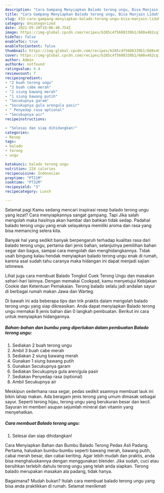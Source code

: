 ```yaml
---
description: "Cara Gampang Menyiapkan Balado terong ungu, Bisa Manjain Lidah"
title: "Cara Gampang Menyiapkan Balado terong ungu, Bisa Manjain Lidah"
slug: 433-cara-gampang-menyiapkan-balado-terong-ungu-bisa-manjain-lidah
category: Uncategorized
date: 2022-05-20T19:06:40.754Z
image: https://img-global.cpcdn.com/recipes/b285c4f5608339b1/680x482cq70/balado-terong-ungu-foto-resep-utama.jpg
hideToc: false
enableToc: true
enableTocContent: false
thumbnail: https://img-global.cpcdn.com/recipes/b285c4f5608339b1/680x482cq70/balado-terong-ungu-foto-resep-utama.jpg
cover: https://img-global.cpcdn.com/recipes/b285c4f5608339b1/680x482cq70/balado-terong-ungu-foto-resep-utama.jpg
author: Admin
authorAv: notfound
ratingvalue: 4.4
reviewcount: 7
recipeingredient:
- "2 buah terong ungu"
- "3 buah cabe merah"
- "2 siung bawang merah"
- "1 siung bawang putih"
- "Secukupnya garam"
- "Secukupnya gula arengula pasir"
- " Penyedap rasa optional"
- "Secukupnya air"
recipeinstructions:

- "Selesai dan siap dihidangkan!"
categories:
- Resep
tags:
- balado
- terong
- ungu

katakunci: balado terong ungu 
nutrition: 224 calories
recipecuisine: Indonesian
preptime: "PT21M"
cooktime: "PT32M"
recipeyield: "3"
recipecategory: Lunch

---
```



Selamat pagi Kamu sedang mencari inspirasi resep balado terong ungu yang lezat? Cara menyiapkannya sangat gampang. Tapi Jika salah mengolah maka hasilnya akan hambar dan bahkan tidak sedap. Padahal balado terong ungu yang enak selayaknya memiliki aroma dan rasa yang bisa memancing selera kita.


Banyak hal yang sedikit banyak berpengaruh terhadap kualitas rasa dari balado terong ungu, pertama dari jenis bahan, selanjutnya pemilihan bahan segar dan bagus, sampai cara mengolah dan menghidangkannya. Tidak usah bingung kalau hendak menyiapkan balado terong ungu enak di rumah, karena asal sudah tahu caranya maka hidangan ini dapat menjadi sajian istimewa.

Lihat juga cara membuat Balado Tongkol Cuek Terong Ungu dan masakan sehari-hari lainnya. Dengan memakai Cookpad, kamu menyetujui Kebijakan Cookie dan Ketentuan Pemakaian. Terong balado selalu jadi andalan sayur di berbagai rumah makan Jawa dan Warteg.


Di bawah ini ada beberapa tips dan trik praktis dalam mengolah balado terong ungu yang siap dikreasikan. Anda dapat menyiapkan Balado terong ungu memakai 8 jenis bahan dan 0 langkah pembuatan. Berikut ini cara untuk menyiapkan hidangannya.

<!--inarticleads1-->

##### Bahan-bahan dan bumbu yang diperlukan dalam pembuatan Balado terong ungu:

1. Sediakan 2 buah terong ungu
1. Ambil 3 buah cabe merah
1. Sediakan 2 siung bawang merah
1. Gunakan 1 siung bawang putih
1. Gunakan Secukupnya garam
1. Sediakan Secukupnya gula aren/gula pasir
1. Sediakan  Penyedap rasa (optional)
1. Ambil Secukupnya air


Meskipun sederhana rasa segar, pedas sedikit asamnya membuat lauk ini bikin lahap makan. Ada beragam jenis terong yang umum dimasak sebagai sayur. Seperti terong hijau, terong ungu yang berukuran besar dan kecil. Sayuran ini memberi asupan sejumlah mineral dan vitamin yang menyehatkan. 

<!--inarticleads2-->

##### Cara membuat Balado terong ungu:


1. Selesai dan siap dihidangkan!

Cara Menyiapkan Bahan dan Bumbu Balado Terong Pedas Asli Padang. Pertama, haluskan bumbu-bumbu seperti bawang merah, bawang putih, cabai merah besar, dan cabai keriting. Agar lebih mudah dan praktis, anda bisa menghaluskannya dengan menggunakan blender. Jika sudah, cuci atau bersihkan terlebih dahulu terong ungu yang telah anda siapkan. Terong balado merupakan masakan ala padang, tidak hanya. 

Bagaimana? Mudah bukan? Itulah cara membuat balado terong ungu yang bisa anda praktikkan di rumah. Selamat menikmati
